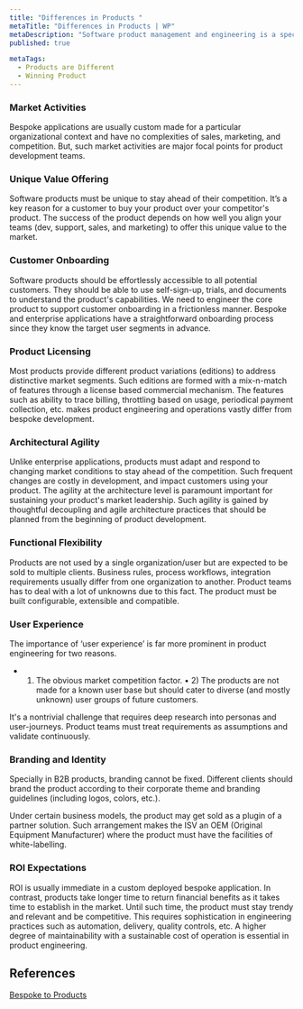```yaml
---
title: "Differences in Products "
metaTitle: "Differences in Products | WP"
metaDescription: "Software product management and engineering is a specialty that differs from enterprise or bespoke applications."
published: true

metaTags:
  - Products are Different
  - Winning Product
---
```


### Market Activities

Bespoke applications are usually custom made for a particular organizational context and have no complexities of sales, marketing, and competition. But, such market activities are major focal points for product development teams.

### Unique Value Offering

Software products must be unique to stay ahead of their competition. It’s a key reason for a customer to buy your product over your competitor's product. The success of the product depends on how well you align your teams (dev, support, sales, and marketing) to offer this unique value to the market.

### Customer Onboarding

Software products should be effortlessly accessible to all potential customers. They should be able to use self-sign-up, trials, and documents to understand the product's capabilities. We need to engineer the core product to support customer onboarding in a frictionless manner. Bespoke and enterprise applications have a straightforward onboarding process since they know the target user segments in advance.

### Product Licensing

Most products provide different product variations (editions) to address distinctive market segments. Such editions are formed with a mix-n-match of features through a license based commercial mechanism. The features such as ability to trace billing, throttling based on usage, periodical payment collection, etc. makes product engineering and operations vastly differ from bespoke development.

### Architectural Agility

Unlike enterprise applications, products must adapt and respond to changing market conditions to stay ahead of the competition. Such frequent changes are costly in development, and impact customers using your product. The agility at the architecture level is paramount important for sustaining your product's market leadership. Such agility is gained by thoughtful decoupling and agile architecture practices that should be planned from the beginning of product development.

### Functional Flexibility

Products are not used by a single organization/user but are expected to be sold to multiple clients. Business rules, process workflows, integration requirements usually differ from one organization to another. Product teams has to deal with a lot of unknowns due to this fact. The product must be built configurable, extensible and compatible.

### User Experience

The importance of ‘user experience’ is far more prominent in product engineering for two reasons.
- 1) The obvious market competition factor.
•	2) The products are not made for a known user base but should cater to diverse (and mostly unknown) user groups of future customers.

It's a nontrivial challenge that requires deep research into personas and user-journeys. Product teams must treat requirements as assumptions and validate continuously.


### Branding and Identity

Specially in B2B products, branding cannot be fixed. Different clients should brand the product according to their corporate theme and branding guidelines (including logos, colors, etc.).

Under certain business models, the product may get sold as a plugin of a partner solution. Such arrangement makes the ISV an OEM (Original Equipment Manufacturer) where the product must have the facilities of white-labelling.


### ROI Expectations

ROI is usually immediate in a custom deployed bespoke application. In contrast, products take longer time to return financial benefits as it takes time to establish in the market. Until such time, the product must stay trendy and relevant and be competitive. This requires sophistication in engineering practices such as automation, delivery, quality controls, etc. A higher degree of maintainability with a sustainable cost of operation is essential in product engineering.

## References

[Bespoke to Products](https://www.researchgate.net/publication/268372220_Productization_The_process_of_transforming_from_customer-specific_software_development_to_product_software_development)
